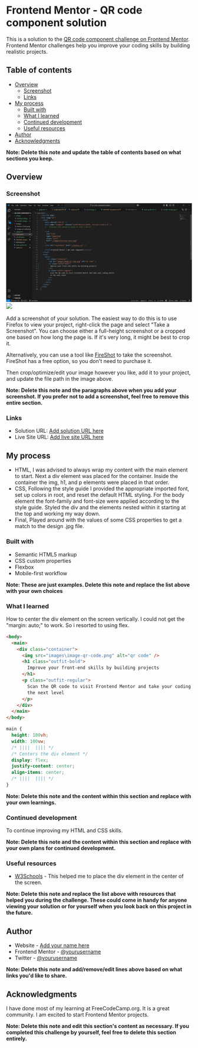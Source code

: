 # Frontend Mentor - QR code component solution

This is a solution to the [QR code component challenge on Frontend Mentor](https://www.frontendmentor.io/challenges/qr-code-component-iux_sIO_H). Frontend Mentor challenges help you improve your coding skills by building realistic projects.

## Table of contents

- [Overview](#overview)
  - [Screenshot](#screenshot)
  - [Links](#links)
- [My process](#my-process)
  - [Built with](#built-with)
  - [What I learned](#what-i-learned)
  - [Continued development](#continued-development)
  - [Useful resources](#useful-resources)
- [Author](#author)
- [Acknowledgments](#acknowledgments)

**Note: Delete this note and update the table of contents based on what sections you keep.**

## Overview

### Screenshot

![Screenshot](./screenshots\Screenshot-html-qr-code.png)
![](./screenshot.jpg)

Add a screenshot of your solution. The easiest way to do this is to use Firefox to view your project, right-click the page and select "Take a Screenshot". You can choose either a full-height screenshot or a cropped one based on how long the page is. If it's very long, it might be best to crop it.

Alternatively, you can use a tool like [FireShot](https://getfireshot.com/) to take the screenshot. FireShot has a free option, so you don't need to purchase it.

Then crop/optimize/edit your image however you like, add it to your project, and update the file path in the image above.

**Note: Delete this note and the paragraphs above when you add your screenshot. If you prefer not to add a screenshot, feel free to remove this entire section.**

### Links

- Solution URL: [Add solution URL here](https://your-solution-url.com)
- Live Site URL: [Add live site URL here](https://your-live-site-url.com)

## My process

- HTML, I was advised to always wrap my content with the main element to start. Next a div element was placed for the container. Inside the container the img, h1, and p elements were placed in that order.
- CSS, Following the style guide I provided the appropriate imported font, set up colors in root, and reset the default HTML styling. For the body element the font-family and font-size were applied according to the style guide.
  Styled the div and the elements nested within it starting at the top and working my way down.
- Final, Played around with the values of some CSS properties to get a match to the design .jpg file.

### Built with

- Semantic HTML5 markup
- CSS custom properties
- Flexbox
- Mobile-first workflow

**Note: These are just examples. Delete this note and replace the list above with your own choices**

### What I learned

How to center the div element on the screen vertically. I could not get the "margin: auto;" to work. So i resorted to using flex.

```html
<body>
  <main>
    <div class="container">
      <img src="images\image-qr-code.png" alt="qr code" />
      <h1 class="outfit-bold">
        Improve your front-end skills by building projects
      </h1>
      <p class="outfit-regular">
        Scan the QR code to visit Frontend Mentor and take your coding skills to
        the next level
      </p>
    </div>
  </main>
</body>
```

```css
main {
  height: 100vh;
  width: 100vw;
  /* ||||  |||| */
  /* Centers the div element */
  display: flex;
  justify-content: center;
  align-items: center;
  /* ||||  |||| */
}
```

**Note: Delete this note and the content within this section and replace with your own learnings.**

### Continued development

To continue improving my HTML and CSS skills.

**Note: Delete this note and the content within this section and replace with your own plans for continued development.**

### Useful resources

- [W3Schools](https://www.w3schools.com/css/css_align.asp) - This helped me to place the div element in the center of the screen.

**Note: Delete this note and replace the list above with resources that helped you during the challenge. These could come in handy for anyone viewing your solution or for yourself when you look back on this project in the future.**

## Author

- Website - [Add your name here](https://www.your-site.com)
- Frontend Mentor - [@yourusername](https://www.frontendmentor.io/profile/yourusername)
- Twitter - [@yourusername](https://www.twitter.com/yourusername)

**Note: Delete this note and add/remove/edit lines above based on what links you'd like to share.**

## Acknowledgments

I have done most of my learning at FreeCodeCamp.org. It is a great community. I am excited to start Frontend Mentor projects.

**Note: Delete this note and edit this section's content as necessary. If you completed this challenge by yourself, feel free to delete this section entirely.**
